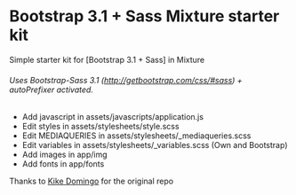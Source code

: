 Bootstrap 3.1 + Sass Mixture starter kit
================

Simple starter kit for [Bootstrap 3.1 + Sass] in Mixture

###### Uses Bootstrap-Sass 3.1 (http://getbootstrap.com/css/#sass) + autoPrefixer activated.

- Add javascript in assets/javascripts/application.js
- Edit styles in assets/stylesheets/style.scss
- Edit MEDIAQUERIES in assets/stylesheets/_mediaqueries.scss
- Edit variables in assets/stylesheets/_variables.scss (Own and Bootstrap)
- Add images in app/img
- Add fonts in app/fonts

Thanks to [Kike Domingo](http://www.kikedomingo.com) for the original repo